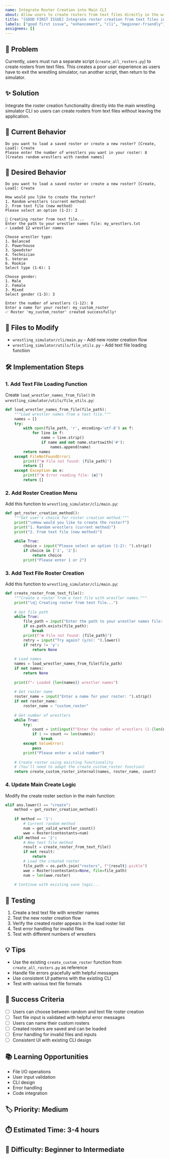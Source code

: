 ```yaml
---
name: Integrate Roster Creation into Main CLI
about: Allow users to create rosters from text files directly in the wrestling simulator
title: "[GOOD FIRST ISSUE] Integrate roster creation from text files into main CLI"
labels: ["good first issue", "enhancement", "cli", "beginner-friendly"]
assignees: []
---
```


## 🎯 Problem

Currently, users must run a separate script (`create_all_rosters.py`) to create rosters from text files. This creates a poor user experience as users have to exit the wrestling simulator, run another script, then return to the simulator.

## ✨ Solution

Integrate the roster creation functionality directly into the main wrestling simulator CLI so users can create rosters from text files without leaving the application.

## 🔧 Current Behavior

```
Do you want to load a saved roster or create a new roster? [Create, Load]: Create
Please enter the number of wrestlers you want in your roster: 8
[Creates random wrestlers with random names]
```

## 🎯 Desired Behavior

```
Do you want to load a saved roster or create a new roster? [Create, Load]: Create

How would you like to create the roster?
1. Random wrestlers (current method)
2. From text file (new method)
Please select an option (1-2): 2

📁 Creating roster from text file...
Enter the path to your wrestler names file: my_wrestlers.txt
✓ Loaded 12 wrestler names

Choose wrestler type:
1. Balanced
2. Powerhouse
3. Speedster
4. Technician
5. Veteran
6. Rookie
Select type (1-6): 1

Choose gender:
1. Male
2. Female
3. Mixed
Select gender (1-3): 3

Enter the number of wrestlers (1-12): 8
Enter a name for your roster: my_custom_roster
✅ Roster 'my_custom_roster' created successfully!
```

## 📁 Files to Modify

- `wrestling_simulator/cli/main.py` - Add new roster creation flow
- `wrestling_simulator/utils/file_utils.py` - Add text file loading function

## 🛠️ Implementation Steps

### 1. Add Text File Loading Function

Create `load_wrestler_names_from_file()` in `wrestling_simulator/utils/file_utils.py`:

```python
def load_wrestler_names_from_file(file_path):
    """Load wrestler names from a text file."""
    names = []
    try:
        with open(file_path, 'r', encoding='utf-8') as f:
            for line in f:
                name = line.strip()
                if name and not name.startswith('#'):
                    names.append(name)
        return names
    except FileNotFoundError:
        print(f"❌ File not found: {file_path}")
        return []
    except Exception as e:
        print(f"❌ Error reading file: {e}")
        return []
```

### 2. Add Roster Creation Menu

Add this function to `wrestling_simulator/cli/main.py`:

```python
def get_roster_creation_method():
    """Get user's choice for roster creation method."""
    print("\nHow would you like to create the roster?")
    print("1. Random wrestlers (current method)")
    print("2. From text file (new method)")
    
    while True:
        choice = input("Please select an option (1-2): ").strip()
        if choice in ['1', '2']:
            return choice
        print("Please enter 1 or 2")
```

### 3. Add Text File Roster Creation

Add this function to `wrestling_simulator/cli/main.py`:

```python
def create_roster_from_text_file():
    """Create a roster from a text file with wrestler names."""
    print("\n📁 Creating roster from text file...")
    
    # Get file path
    while True:
        file_path = input("Enter the path to your wrestler names file: ").strip()
        if os.path.exists(file_path):
            break
        print(f"❌ File not found: {file_path}")
        retry = input("Try again? (y/n): ").lower()
        if retry != 'y':
            return None
    
    # Load names
    names = load_wrestler_names_from_file(file_path)
    if not names:
        return None
    
    print(f"✓ Loaded {len(names)} wrestler names")
    
    # Get roster name
    roster_name = input("Enter a name for your roster: ").strip()
    if not roster_name:
        roster_name = "custom_roster"
    
    # Get number of wrestlers
    while True:
        try:
            count = int(input(f"Enter the number of wrestlers (1-{len(names)}): "))
            if 1 <= count <= len(names):
                break
        except ValueError:
            pass
        print("Please enter a valid number")
    
    # Create roster using existing functionality
    # (You'll need to adapt the create_custom_roster function)
    return create_custom_roster_internal(names, roster_name, count)
```

### 4. Update Main Create Logic

Modify the create roster section in the main function:

```python
elif ans.lower() == "create":
    method = get_roster_creation_method()
    
    if method == '1':
        # Current random method
        num = get_valid_wrestler_count()
        wwe = Roster(contestants=num)
    elif method == '2':
        # New text file method
        result = create_roster_from_text_file()
        if not result:
            return
        # Load the created roster
        file_path = os.path.join("rosters", f"{result}.pickle")
        wwe = Roster(contestants=None, file=file_path)
        num = len(wwe.roster)
    
    # Continue with existing save logic...
```

## 🧪 Testing

1. Create a test text file with wrestler names
2. Test the new roster creation flow
3. Verify the created roster appears in the load roster list
4. Test error handling for invalid files
5. Test with different numbers of wrestlers

## 💡 Tips

- Use the existing `create_custom_roster` function from `create_all_rosters.py` as reference
- Handle file errors gracefully with helpful messages
- Use consistent UI patterns with the existing CLI
- Test with various text file formats

## 🎯 Success Criteria

- [ ] Users can choose between random and text file roster creation
- [ ] Text file input is validated with helpful error messages
- [ ] Users can name their custom rosters
- [ ] Created rosters are saved and can be loaded
- [ ] Error handling for invalid files and inputs
- [ ] Consistent UI with existing CLI design

## 📚 Learning Opportunities

- File I/O operations
- User input validation
- CLI design
- Error handling
- Code integration

## 🏷️ Priority: Medium
## ⏱️ Estimated Time: 3-4 hours
## 👥 Difficulty: Beginner to Intermediate
